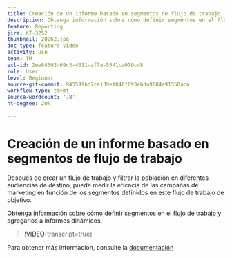 ```yaml
---
title: Creación de un informe basado en segmentos de flujo de trabajo
description: Obtenga información sobre cómo definir segmentos en el flujo de trabajo y agregarlos a informes dinámicos.
feature: Reporting
jira: KT-3252
thumbnail: 28262.jpg
doc-type: feature video
activity: use
team: TM
exl-id: 2ee84302-69c3-4011-af7a-5541ca070cd8
role: User
level: Beginner
source-git-commit: 943599bd7ce139ef846f093ebda9084a91550aca
workflow-type: tm+mt
source-wordcount: '78'
ht-degree: 20%

---
```


# Creación de un informe basado en segmentos de flujo de trabajo

Después de crear un flujo de trabajo y filtrar la población en diferentes audiencias de destino, puede medir la eficacia de las campañas de marketing en función de los segmentos definidos en este flujo de trabajo de objetivo.

Obtenga información sobre cómo definir segmentos en el flujo de trabajo y agregarlos a informes dinámicos.

>[!VIDEO](https://video.tv.adobe.com/v/33124?learn=on&captions=spa){transcript=true}

Para obtener más información, consulte la [documentación](https://experienceleague.adobe.com/docs/campaign-standard/using/reporting/customizing-reports/creating-a-report-workflow-segment.html?lang=es)

